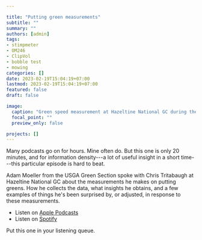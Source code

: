 ```yaml
---

title: "Putting green measurements"
subtitle: ""
summary: ""
authors: [admin]
tags: 
- stimpmeter
- OM246
- ClipVol
- bobble test
- mowing
categories: []
date: 2023-02-19T15:04:19+07:00
lastmod: 2023-02-19T15:04:19+07:00
featured: false
draft: false

image:
  caption: "Green speed measurement at Hazeltine National GC during the 2016 Ryder Cup."
  focal_point: ""
  preview_only: false

projects: []
---
```


Many podcasts go on for hours. Mine often do. But this one is only 20 minutes, and for information density---a lot of useful insight in a short time---this particular episode is hard to beat.

Adam Moeller from the USGA Green Section spoke with Chris Tritabaugh at Hazeltine National GC about the measurements he makes on putting greens. How he collects the data, what insights he obtains, and a few examples of things he's been surprised by, or adjusted, in response to these measurements.

* Listen on [Apple Podcasts](https://podcasts.apple.com/us/podcast/putting-green-data-collection-101-with-chris-tritabaugh/id1555505853?i=1000600155289)
* Listen on [Spotify](https://open.spotify.com/episode/4sPtAi58cdyc2wNSMEKFZu?si=nktFf4_pTQCdzDRsOs16SA)

Put this one in your listening queue.


